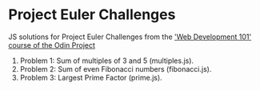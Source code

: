 Project Euler Challenges
========================

JS solutions for Project Euler Challenges from the ['Web Development 101' course of the Odin Project](http://www.theodinproject.com/web-development-101/html-css)

1. Problem 1: Sum of multiples of 3 and 5 (multiples.js).
2. Problem 2: Sum of even Fibonacci numbers (fibonacci.js).
3. Problem 3: Largest Prime Factor (prime.js).

